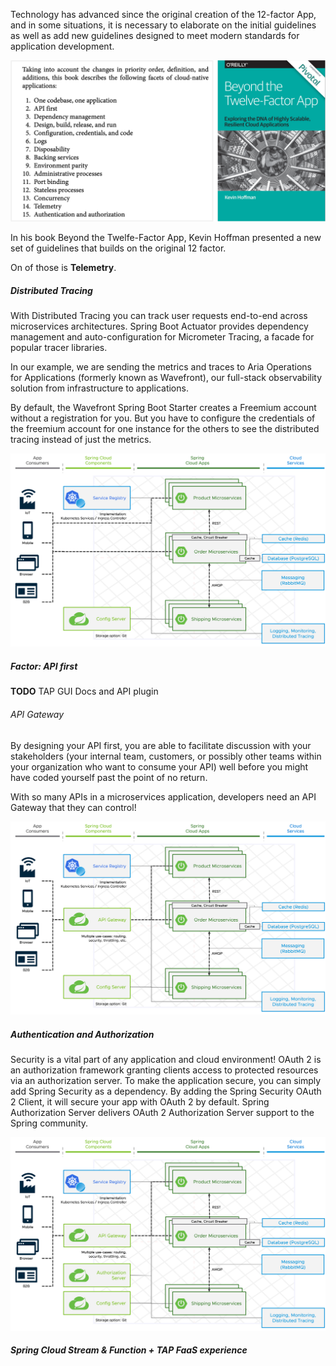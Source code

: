 Technology has advanced since the original creation of the 12-factor App, and in some situations, it is necessary to elaborate on the initial guidelines as well as add new guidelines designed to meet modern standards for application development. 

![Beyond the Twelfe-Factor App](../images/beyond-12-factor-app.png)

In his book Beyond the Twelfe-Factor App, Kevin Hoffman presented a new set of guidelines that builds on the original 12 factor.

On of those is **Telemetry**.

##### Distributed Tracing
With Distributed Tracing you can track user requests end-to-end across microservices architectures. 
Spring Boot Actuator provides dependency management and auto-configuration for Micrometer Tracing, a facade for popular tracer libraries.

In our example, we are sending the metrics and traces to Aria Operations for Applications (formerly known as Wavefront), our full-stack observability solution from infrastructure to applications.

By default, the Wavefront Spring Boot Starter creates a Freemium account without a registration for you. But you have to configure the credentials of the freemium account for one instance for the others to see the distributed tracing instead of just the metrics.

![Updated architecture with Observability](../images/microservice-architecture-tracing.png)

##### Factor: API first

**TODO** TAP GUI Docs and API plugin

###### API Gateway

By designing your API first, you are able to facilitate discussion with your stakeholders (your internal team, customers, or possibly other teams within your organization who want to consume your API) well before you might have coded yourself past the point of no return. 

With so many APIs in a microservices application, developers need an API Gateway that they can control!

![Updated architecture with API Gateway](../images/microservice-architecture-gateway.png)

##### Authentication and Authorization

Security is a vital part of any application and cloud environment!
OAuth 2 is an authorization framework granting clients access to protected resources via an authorization server.
To make the application secure, you can simply add Spring Security as a dependency. By adding the Spring Security OAuth 2 Client, it will secure your app with OAuth 2 by default.
Spring Authorization Server delivers OAuth 2 Authorization Server support to the Spring community.

![Updated architecture with Authorization Server](../images/microservice-architecture-auth.png)

##### Spring Cloud Stream & Function + TAP FaaS experience


